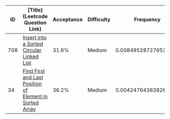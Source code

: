 |ID|[Title](Leetcode Question Link)|Acceptance|Difficulty|Frequency|
|----|-----|----|---|---|
|708|[Insert into a Sorted Circular Linked List]( https://leetcode.com/problems/insert-into-a-sorted-circular-linked-list)|31.6%|Medium|0.00849528727653609|
|34|[Find First and Last Position of Element in Sorted Array]( https://leetcode.com/problems/find-first-and-last-position-of-element-in-sorted-array)|36.2%|Medium|0.004247643638268045|
